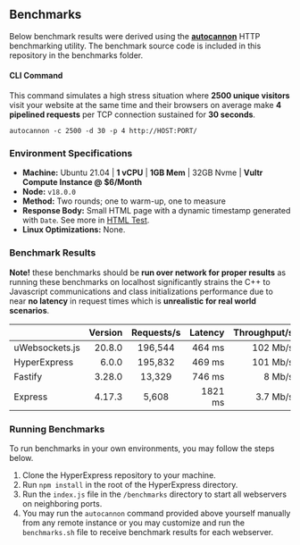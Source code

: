 ## Benchmarks
Below benchmark results were derived using the **[autocannon](https://www.npmjs.com/package/autocannon)** HTTP benchmarking utility. The benchmark source code is included in this repository in the benchmarks folder.

#### CLI Command
This command simulates a high stress situation where **2500 unique visitors** visit your website at the same time and their browsers on average make **4 pipelined requests** per TCP connection sustained for **30 seconds**.
```
autocannon -c 2500 -d 30 -p 4 http://HOST:PORT/
```

### Environment Specifications
* __Machine:__ Ubuntu 21.04 | **1 vCPU** | **1GB Mem** | 32GB Nvme | **Vultr Compute Instance @ $6/Month**
* __Node:__ `v18.0.0`
* __Method:__ Two rounds; one to warm-up, one to measure
* __Response Body:__ Small HTML page with a dynamic timestamp generated with `Date`. See more in [HTML Test](../benchmarks/scenarios/simple_html_page.js).
* __Linux Optimizations:__ None.

### Benchmark Results
**Note!** these benchmarks should be **run over network for proper results** as running these benchmarks on localhost significantly strains the C++ to Javascript communications and class initializations performance due to near **no latency** in request times which is **unrealistic for real world scenarios**.

|                          | Version | Requests/s | Latency | Throughput/s |
| :--                      | --:     | :-:        | --:     | --:          |
| uWebsockets.js           | 20.8.0  | 196,544    | 464 ms  | 102 Mb/s     |
| HyperExpress             | 6.0.0   | 195,832    | 469 ms  | 101 Mb/s     |
| Fastify                  | 3.28.0  | 13,329     | 746 ms  | 8 Mb/s      |
| Express                  | 4.17.3  | 5,608      | 1821 ms | 3.7 Mb/s     |

### Running Benchmarks
To run benchmarks in your own environments, you may follow the steps below.
1. Clone the HyperExpress repository to your machine.
2. Run `npm install` in the root of the HyperExpress directory.
3. Run the `index.js` file in the `/benchmarks` directory to start all webservers on neighboring ports.
4. You may run the `autocannon` command provided above yourself manually from any remote instance or you may customize and run the `benchmarks.sh` file to receive benchmark results for each webserver.